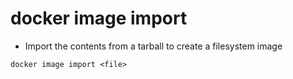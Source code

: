 # docker image import

- Import the contents from a tarball to create a filesystem image

```shell
docker image import <file>
```
